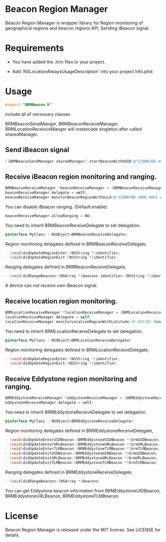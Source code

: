 # Beacon Region Manager

Beacon Region Manager is wrapper library for Region monitoring of geographical regions and beacon regions API, Sending iBeacon signal.

# Requirements

* You have added the .h/m files to your project.

* Add 'NSLocationAlwaysUsageDescription' into your project Info.plist

# Usage

```objective-c
#import "BRMBeacon.h"
```

include all of necessary classes.

BRMBeaconSendManger, BRMBeaconReceiveManager, BRMLocationReceivceManger will instanciate singleton after called sharedManager.

## Send iBeacon signal

```objective-c
[[BRMBeaconSendManager sharedManager] startBeaconWithUUID:@"2290B76D-300E-40C1-A40A-38D28477ADCB" identifier:@"BRMBeacon" major:100 minor:100 second:5.0];
```

## Receive iBeacon region monitoring and ranging.

```objective-c
BRMBeaconReceiveManager *beaconReceiveManager = [BRMBeaconReceiveManager sharedManager];
beaconReceiveManager.delegate = self;
beaconReceiveManager monitorBeaconRegionWithUuid:@"2290B76D-300E-40C1-A40A-38D28477ADCB" identifier:@"BRMBeacon"];
```

You can disable iBeacon ranging. (Default:enable)

```objective-c
beaconReceiveManager.allowRanging = NO;
```

You need to inherit BRMBeaconReceiveDelegate to set delegation.

```objective-c
@interface MyClass : NSObject<BRMBeaconReceiveDelegate>
```

Region monitoring delegates defined in BRMBeaconReceiveDelegate,

```objective-c
- (void)didUpdateRegionEnter:(NSString *)identifier;
- (void)didUpdateRegionExit:(NSString *)identifier;
```

Ranging delegates defined in BRMBeaconReceiveDelegate,

```objective-c
- (void)didRangeBeacons:(NSArray *)beacons identifier:(NSString *)identifier;
```

A device can not receive own iBeacon signal.

## Receive location region monitoring.

```objective-c
BRMLocationReceiveManager *locationReceiveManager = [BRMLocationReceiveManager sharedManager];
locationReceiveManager.delegate = self;
locationReceiveManager monitorLocationRegionWithLatitude:35.681382 longitude:139.766084 distance:100.0 identifier:@"BRMLocation"];
```

You need to inherit BRMLocationReceiveDelegate to set delegation.

```objective-c
@interface MyClass : NSObject<BRMLocationReceiveDelegate>
```

Region monitoring delegates defined in BRMLocationReceiveDelegate,

```objective-c
- (void)didUpdateRegionEnter:(NSString *)identifier;
- (void)didUpdateRegionExit:(NSString *)identifier;
```

## Receive Eddystone region monitoring and ranging.

```objective-c
BRMEddystoneReceiveManager *eddystoneReceiveManager = [BRMEddystoneReceiveManager sharedManager]
eddystoneReceiveManager.delegate = self;
```

You need to inherit BRMEddystoneReceiveDelegate to set delegation.

```objective-c
@interface MyClass : NSObject<BRMEddystoneReceiveDelegate>
```

Region monitoring delegates defined in BRMEddystoneReceiveDelegate,

```objective-c
- (void)didUpdateEnterUIDBeacon:(BRMEddystoneUIDBeacon *)brmUIDBeacon;
- (void)didUpdateEnterURLBeacon:(BRMEddystoneURLBeacon *)brmURLBeacon;
- (void)didUpdateEnterTLMBeacon:(BRMEddystoneTLMBeacon *)brmTLMBeacon;
- (void)didUpdateExitUIDBeacon:(BRMEddystoneUIDBeacon *)brmUIDBeacon;
- (void)didUpdateExitURLBeacon:(BRMEddystoneURLBeacon *)brmURLBeacon;
- (void)didUpdateExitTLMBeacon:(BRMEddystoneTLMBeacon *)brmTLMBeacon;
```

Ranging delegates defined in BRMEddystoneReceiveDelegate,

```objective-c
- (void)didRangeBeacons:(NSArray *)beacons;
```

You can get Eddystone beacon information from BRMEddystoneUIDBeacon, BRMEddystoneURLBeacon, BRMEddystoneTLMBeacon.

# License

Beacon Region Manager is released under the MIT license. See LICENSE for details.
